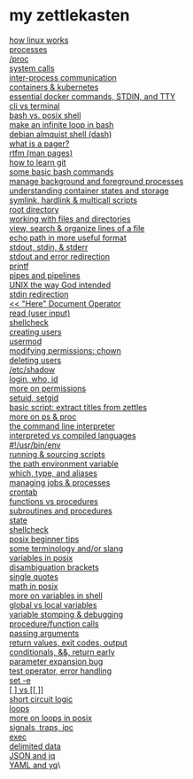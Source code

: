 # my zettlekasten

[how linux works](20210813104317.md)\
[processes](20210813115806.md)\
[/proc](20210813115918.md)\
[system calls](20210813120106.md)\
[inter-process communication](20210813120314.md)\
[containers & kubernetes](20210814134248.md)\
[essential docker commands, STDIN, and TTY](20210817002245.md)\
[cli vs terminal](20210817022210.md) \
[bash vs. posix shell](20210817024132.md)\
[make an infinite loop in bash](20210818001033.md)\
[debian almquist shell (dash)](20210818011856.md)\
[what is a pager?](20210818013349.md)\
[rtfm (man pages)](20210818014731.md)\
[how to learn git](20210818020422.md)\
[some basic bash commands](20210818213758.md)\
[manage background and foreground processes](20210819021015.md)\
[understanding container states and storage](20210819130158.md)\
[symlink, hardlink & multicall scripts](20210820202034.md)\
[root directory](20210820202943.md)\
[working with files and directories](20210820230708.md)\
[view, search & organize lines of a file](20210820231533.md)\
[echo path in more useful format](20210821005124.md)\
[stdout, stdin, & stderr](20210821011130.md)\
[stdout and error redirection](20210821205449.md)\
[printf](20210821205721.md)\
[pipes and pipelines](20210822141528.md)\
[UNIX the way God intended](20210824020930.md)\
[stdin redirection](20210827023751.md)\
[<< "Here" Document Operator](20210829223946.md)\
[read (user input)](20210830004726.md)\
[shellcheck](20210830005857.md)\
[creating users](20210831192050.md)\
[usermod](20210831222213.md)\
[modifying permissions: chown](20210831224333.md)\
[deleting users](20210901012325.md)\
[/etc/shadow](20210901022743.md)\
[login, who, id](20210902020512.md)\
[more on permissions](20210902024755.md)\
[setuid, setgid](20210902141446.md)\
[basic script: extract titles from zettles](20210902232117.md)\
[more on ps & proc](20210904154412.md)\
[the command line interpreter](20210904154919.md)\
[interpreted vs compiled languages](20210906013112.md)\
[#!/usr/bin/env](20210906034627.md)\
[running & sourcing scripts](20210906180347.md)\
[the path environment variable](20210906202355.md)\
[which, type, and aliases](20210906203136.md)\
[managing jobs & processes](20210906204928.md)\
[crontab](20210906213735.md)\
[functions vs procedures](20210906215943.md)\
[subroutines and procedures](20210906231840.md)\
[state](20210906233748.md)\
[shellcheck](20210907002440.md)\
[posix beginner tips](20210907015806.md)\
[some terminology and/or slang](20210907231729.md)\
[variables in posix](20210908003312.md)\
[disambiguation brackets](20210908005809.md)\
[single quotes](20210908010734.md)\
[math in posix](20210908014429.md)\
[more on variables in shell](20210909014832.md)\
[global vs local variables](20210909021817.md)\
[variable stomping & debugging](20210909143307.md)\
[procedure/function calls](20210909225023.md)\
[passing arguments](20210910010856.md)\
[return values, exit codes, output](20210910155535.md)\
[conditionals, &&, return early](20210910185925.md)\
[parameter expansion bug](20210911014857.md)\
[test operator, error handling](20210911130217.md)\
[set -e](20210911185404.md)\
[\[ \] vs \[\[ \]\]](20210911205401.md)\
[short circuit logic](20210913001750.md)\
[loops](20210918133629.md)\
[more on loops in posix](20210921125519.md)\
[signals, traps, ipc](20210922021224.md)\
[exec](20210922031721.md)\
[delimited data](20210923190242.md)\
[JSON and jq](20210924003134.md)\
[YAML and yq](20210924023113.md)\
